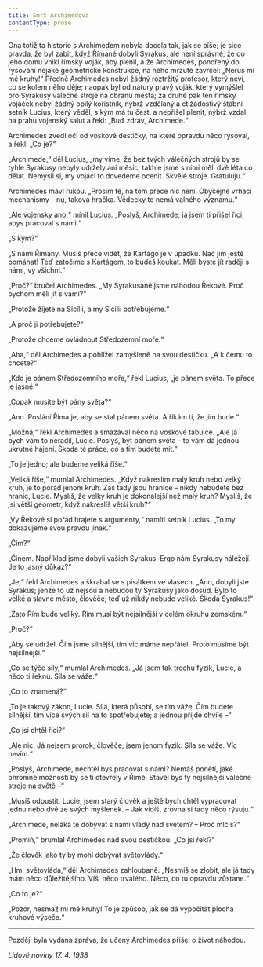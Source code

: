 ```yaml
---
title: Smrt Archimedova
contentType: prose
---
```


Ona totiž ta historie s Archimedem nebyla docela tak, jak se píše; je sice pravda, že byl zabit, když Římané dobyli Syrakus, ale není správné, že do jeho domu vnikl římský voják, aby plenil, a že Archimedes, ponořený do rýsování nějaké geometrické konstrukce, na něho mrzutě zavrčel: „Neruš mi mé kruhy!“ Předně Archimedes nebyl žádný roztržitý profesor, který neví, co se kolem něho děje; naopak byl od nátury pravý voják, který vymýšlel pro Syrakusy válečné stroje na obranu města; za druhé pak ten římský vojáček nebyl žádný opilý kořistník, nýbrž vzdělaný a ctižádostivý štábní setník Lucius, který věděl, s kým má tu čest, a nepřišel plenit, nýbrž vzdal na prahu vojenský salut a řekl: „Buď zdráv, Archimede.“

Archimedes zvedl oči od voskové destičky, na které opravdu něco rýsoval, a řekl: „Co je?“

„Archimede,“ děl Lucius, „my víme, že bez tvých válečných strojů by se tyhle Syrakusy nebyly udržely ani měsíc; takhle jsme s nimi měli dvě léta co dělat. Nemysli si, my vojáci to dovedeme ocenit. Skvělé stroje. Gratuluju.“

Archimedes mávl rukou. „Prosím tě, na tom přece nic není. Obyčejné vrhací mechanismy – nu, taková hračka. Vědecky to nemá valného významu.“

„Ale vojensky ano,“ mínil Lucius. „Poslyš, Archimede, já jsem ti přišel říci, abys pracoval s námi.“

„S kým?“

„S námi Římany. Musíš přece vidět, že Kartágo je v úpadku. Nač jim ještě pomáhat! Teď zatočíme s Kartágem, to budeš koukat. Měli byste jít raději s námi, vy všichni.“

„Proč?“ bručel Archimedes. „My Syrakusané jsme náhodou Řekové. Proč bychom měli jít s vámi?“

„Protože žijete na Sicílii, a my Sicílii potřebujeme.“

„A proč ji potřebujete?“

„Protože chceme ovládnout Středozemní moře.“

„Aha,“ děl Archimedes a pohlížel zamyšleně na svou destičku. „A k čemu to chcete?“

„Kdo je pánem Středozemního moře,“ řekl Lucius, „je pánem světa. To přece je jasné.“

„Copak musíte být pány světa?“

„Ano. Poslání Říma je, aby se stal pánem světa. A říkám ti, že jím bude.“

„Možná,“ řekl Archimedes a smazával něco na voskové tabulce. „Ale já bych vám to neradil, Lucie. Poslyš, být pánem světa – to vám dá jednou ukrutné hájení. Škoda té práce, co s tím budete mít.“

„To je jedno; ale budeme veliká říše.“

„Veliká říše,“ mumlal Archimedes. „Když nakreslím malý kruh nebo velký kruh, je to pořád jenom kruh. Zas tady jsou hranice – nikdy nebudete bez hranic, Lucie. Myslíš, že velký kruh je dokonalejší než malý kruh? Myslíš, že jsi větší geometr, když nakreslíš větší kruh?“

„Vy Řekové si pořád hrajete s argumenty,“ namítl setník Lucius. „To my dokazujeme svou pravdu jinak.“

„Čím?“

„Činem. Například jsme dobyli vašich Syrakus. Ergo nám Syrakusy náležejí. Je to jasný důkaz?“

„Je,“ řekl Archimedes a škrabal se s pisátkem ve vlasech. „Ano, dobyli jste Syrakus; jenže to už nejsou a nebudou ty Syrakusy jako dosud. Bylo to velké a slavné město, člověče; teď už nikdy nebude veliké. Škoda Syrakus!“

„Zato Řím bude veliký. Řím musí být nejsilnější v celém okruhu zemském.“

„Proč?“

„Aby se udržel. Čím jsme silnější, tím víc máme nepřátel. Proto musíme být nejsilnější.“

„Co se týče síly,“ mumlal Archimedes. „Já jsem tak trochu fyzik, Lucie, a něco ti řeknu. Síla se váže.“

„Co to znamená?“

„To je takový zákon, Lucie. Síla, která působí, se tím váže. Čím budete silnější, tím více svých sil na to spotřebujete; a jednou přijde chvíle –“

„Co jsi chtěl říci?“

„Ale nic. Já nejsem prorok, člověče; jsem jenom fyzik. Síla se váže. Víc nevím.“

„Poslyš, Archimede, nechtěl bys pracovat s námi? Nemáš ponětí, jaké ohromné možnosti by se ti otevřely v Římě. Stavěl bys ty nejsilnější válečné stroje na světě –“

„Musíš odpustit, Lucie; jsem starý člověk a ještě bych chtěl vypracovat jednu nebo dvě ze svých myšlenek. – Jak vidíš, zrovna si tady něco rýsuju.“

„Archimede, neláká tě dobývat s námi vlády nad světem? – Proč mlčíš?“

„Promiň,“ brumlal Archimedes nad svou destičkou. „Co jsi řekl?“

„Že člověk jako ty by mohl dobývat světovlády.“

„Hm, světovláda,“ děl Archimedes zahloubaně. „Nesmíš se zlobit, ale já tady mám něco důležitějšího. Víš, něco trvalého. Něco, co tu opravdu zůstane.“

„Co to je?“

„Pozor, nesmaž mi mé kruhy! To je způsob, jak se dá vypočítat plocha kruhové výseče.“

* * *

Později byla vydána zpráva, že učený Archimedes přišel o život náhodou.

_Lidové noviny 17. 4. 1938_
